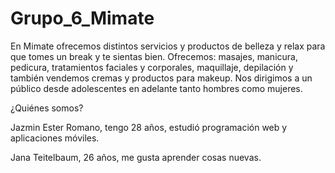 # Grupo_6_Mimate

En Mimate ofrecemos distintos servicios y productos de belleza y relax para que tomes un break y te sientas bien.
Ofrecemos: masajes, manicura, pedicura, tratamientos faciales y corporales, maquillaje, depilación y también vendemos cremas y productos para makeup.
Nos dirigimos a un público desde adolescentes en adelante tanto hombres como mujeres.

¿Quiénes somos?

Jazmin Ester Romano, tengo 28 años, estudió programación web y aplicaciones móviles.

Jana Teitelbaum, 26 años,  me gusta aprender cosas nuevas.
